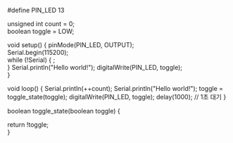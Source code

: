#define PIN_LED 13  

unsigned int count = 0;  
boolean toggle = LOW;     

void setup() {
  pinMode(PIN_LED, OUTPUT);  
  Serial.begin(115200);  
  while (!Serial) {
    ;  
  }
  Serial.println("Hello world!"); 
  digitalWrite(PIN_LED, toggle);  
}

void loop() {
  Serial.println(++count);
  Serial.println("Hello world!");
  toggle = toggle_state(toggle); 
  digitalWrite(PIN_LED, toggle); 
  delay(1000);  // 1초 대기
}

boolean toggle_state(boolean toggle) {
  
  return !toggle;  
}
